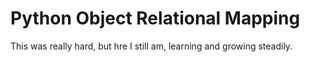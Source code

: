<h1>Python Object Relational Mapping</h1>
This was really hard, but hre I still am, learning and growing steadily.

